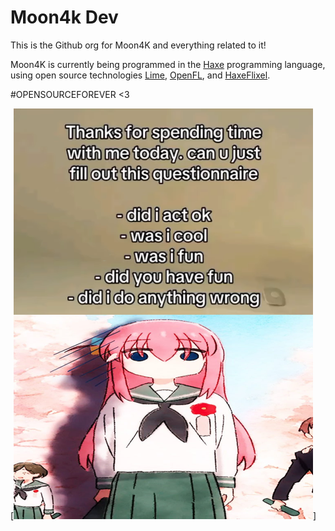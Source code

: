 # Moon4k Dev

This is the Github org for Moon4K and everything related to it!

Moon4K is currently being programmed in the [Haxe](https://github.com/HaxeFoundation/haxe) programming language, using open source technologies [Lime](https://github.com/openfl/lime), [OpenFL](https://github.com/openfl/openfl), and [HaxeFlixel](https://github.com/haxeflixel/flixel).

#OPENSOURCEFOREVER <3

[![bocch](https://raw.githubusercontent.com/Moon4K-Dev/-github/refs/heads/main/GnNupeebUAE3hfA.png)]
